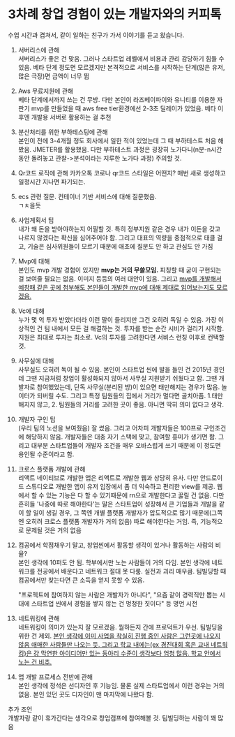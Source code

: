 # 3차례 창업 경험이 있는 개발자와의 커피톡

수업 시간과 겹쳐서, 같이 일하는 친구가 가서 이야기를 듣고 왔습니다.

1. 서버리스에 관해  
   서버리스가 좋은 건 맞음. 그러나 스타트업 레벨에서 비용과 관리 감당하기 힘들 수 있음. 베타 단계 정도면 모르겠지만 본격적으로 서비스를 시작하는 단계(많은 유저, 많은 극장)면 금액이 너무 뜀

2. Aws 무료지원에 관해  
   베타 단계에서까지 쓰는 건 무방. 다만 본인이 라즈베이파이와 유니티를 이용한 자판기 mvp를 만들었을 때 aws free tier환경에선 2-3초 딜레이가 있었음. 베타 이후엔 개발용 서버로 활용하는 걸 추천

3. 분산처리를 위한 부하테스팅에 관해  
   본인이 전에 3-4개월 정도 회사에서 일한 적이 있었는데 그 때 부하테스트 처음 해봤음. JMETER를 활용했음. 다만 부하테스트 과정은 굉장히 노가다니(n분-n시간 동안 돌려놓고 관찰->분석이라는 지루한 노가다 과정) 주의할 것.

4. Qr코드 로직에 관해
   카카오톡 코로나 qr코드 스타일은 어떤지? 매번 새로 생성하고 일정시간 지나면 파기되는.

5. ecs 관련 질문. 컨테이너 기반 서비스에 대해 질문했음.  
   ㄱㅊ을듯

6. 사업계획서 팁  
   내가 왜 돈을 받아야하는지 어필할 것. 특히 정부지원 같은 경우 내가 이돈을 갖고 나르지 않겠다는 확신을 심어주어야 함. 그리고 대표의 역량을 중점적으로 태클 걸고, 기술은 심사위원들이 모르기 때문에 애초에 질문도 안 하고 관심도 안 가짐

7. Mvp에 대해  
   본인도 mvp 개발 경험이 있지만 **mvp는 거의 무쓸모임.** 피칭할 때 굳이 구현되는 걸 보여줄 필요는 없음. 이미지 등등의 여러 대안이 있음. 그리고 <U>mvp를 개발해서 예창패 같은 곳에 첨부해도 본인들이 개발한 mvp에 대해 제대로 읽어보는지도 모르겠음.</U>

8. Vc에 대해  
   누가 몇 억 투자 받았다더라 이런 말이 들리지만 그건 오히려 독일 수 있음. 가장 이상적인 건 팀 내에서 모든 걸 해결하는 것. 투자를 받는 순간 시비가 걸리기 시작함. 지원은 최대로 투자는 최소로.
   Vc의 투자를 고려한다면 서비스 런칭 이후로 컨택할 것.

9. 사무실에 대해  
    사무실도 오히려 독이 될 수 있음. 본인이 스타트업 씬에 발을 들인 건 2015년 경인데 그땐 지금처럼 창업이 활성화되지 않아서 사무실 지원받기 쉬웠다고 함. 그땐 개발자로 참여했었는데, 단독 사무실(분리된 방)이 있으면 태만해지는 경우가 많음. 놀이터가 되버릴 수도. 그리고 특정 팀원들의 집에서 거리가 멀다면 골치아픔. 1.태만해지지 않고, 2. 팀원들의 거리를 고려한 곳이 좋음.
   아니면 딱히 의미 없다고 생각.

10. 개발자 구인 팁  
    (우리 팀의 노션을 보여줬음) 잘 썼음. 그리고 어차피 개발자들은 100프로 구인조건에 해당하지 않음. 개발자들은 대충 자기 스택에 맞고, 참여할 흥미가 생기면 함. 그리고 대부분 스타트업들이 개발자 조건을 매우 오바스럽게 쓰기 때문에 이 정도면 용인될 수준이라고 함.

11. 크로스 플랫폼 개발에 관해  
    리액트 네이티브로 개발한 앱은 리액트로 개발한 웹과 상당히 유사. 다만 안드로이드 스튜디오로 개발한 앱이 유저 입장에서 좀 더 익숙하고 편리한 view를 제공. 웹에서 할 수 있는 기능은 다 할 수 있기때문에 rn으로 개발한다고 꿇릴 건 없음. 다만 흔히들 '나중에 따로 해야한다'는 말은 스타트업이 성장해서 큰 기업들과 개발을 같이 할 일이 생길 경우, 그 쪽엔 개별 플랫폼 개발자가 압도적으로 많기 때문에(그쪽엔 오히려 크로스 플랫폼 개발자가 거의 없음) 따로 해야한다는 거임. 즉, 기능적으로 문제될 것은 거의 없음

12. 컴공에서 학점채우기 말고, 창업씬에서 활동할 생각이 있거나 활동하는 사람의 비율?  
    본인 생각에 10퍼도 안 됨. 학부에서만 노는 사람들이 거의 다임. 본인 생각에 네트워크를 전공에서 배운다고 네트워크 절대 못 다룸. 실전과 괴리 매우큼. 팀빌딩할 때 컴공에서만 찾는다면 큰 소득을 얻지 못할 수 있음.

    "프로젝트에 참여하지 않는 사람은 개발자가 아니다", "요즘 같이 경력직만 뽑는 시대에 스타트업 씬에서 경험을 쌓지 않는 건 멍청한 짓이다" 등 명언 시전

13. 네트워킹에 관해  
    네트워킹이 의미가 있는지 잘 모르겠음. 뭘하든지 간에 프로덕트가 우선. 팀빌딩을 위한 건 제외. <U>본인 생각에 이미 사업을 착실히 진행 중인 사람은 그런곳에 나오지 않음 애매한 사람들만 나오는 듯. 그리고 학교 내에는(ex 경진대회 혹은 교내 네트워킹)은 걍 막연한 아이디어만 있는 동아리 수준이 생각보다 엄청 많음. 학교 안에서 노는 건 비추.</U>

14. 앱 개발 프로세스 전반에 관해  
    본인 생각에 정석은 선디자인 후 기능임. 물론 실제 스타트업에서 이런 경우는 거의 없음. 본인 있던 곳도 디자인이 맨 마지막에 나왔다 함.

추가 조언  
개발자랑 같이 휴가간다는 생각으로 창업캠프에 참여해볼 것. 팀빌딩하는 사람이 꽤 많음
